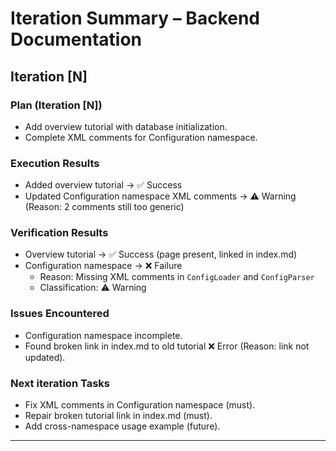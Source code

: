 ﻿# Iteration Summary – Backend Documentation

## Iteration [N]
### Plan (Iteration [N])
- Add overview tutorial with database initialization.
- Complete XML comments for Configuration namespace.

### Execution Results
- Added overview tutorial → ✅ Success
- Updated Configuration namespace XML comments → ⚠️ Warning (Reason: 2 comments still too generic)

### Verification Results
- Overview tutorial → ✅ Success (page present, linked in index.md)
- Configuration namespace → ❌ Failure
  - Reason: Missing XML comments in `ConfigLoader` and `ConfigParser`
  - Classification: ⚠️ Warning

### Issues Encountered
- Configuration namespace incomplete.
- Found broken link in index.md to old tutorial ❌ Error (Reason: link not updated).

### Next iteration Tasks
- Fix XML comments in Configuration namespace (must).
- Repair broken tutorial link in index.md (must).
- Add cross-namespace usage example (future).

---